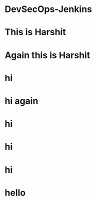 # DevSecOps-Jenkins
# This is Harshit
# Again this is Harshit
# hi
# hi again 
# hi
# hi
# hi
# hello
